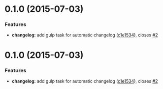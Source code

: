 <a name="0.1.0"></a>
# 0.1.0 (2015-07-03)


### Features

* **changelog:** add gulp task for automatic changelog ([c1e1534](https://github.com/gitawego/semantic-release-gitflow/commit/c1e1534)), closes [#2](https://github.com/gitawego/semantic-release-gitflow/issues/2)



<a name="0.1.0"></a>
# 0.1.0 (2015-07-03)


### Features

* **changelog:** add gulp task for automatic changelog ([c1e1534](https://github.com/gitawego/semantic-release-gitflow/commit/c1e1534)), closes [#2](https://github.com/gitawego/semantic-release-gitflow/issues/2)



